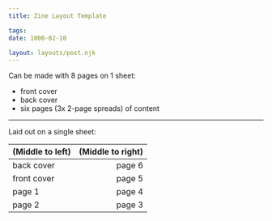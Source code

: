 ```yaml
---
title: Zine Layout Template

tags:
date: 1000-02-10

layout: layouts/post.njk
---
```


Can be made with 8 pages on 1 sheet: 

- front cover
- back cover
- six pages (3x 2-page spreads) of content

---

Laid out on a single sheet:

| (Middle to left) | (Middle to right)  |
| :--- | ---: |
| back cover | page 6 |
| front cover | page 5 |
| page 1 | page 4 |
| page 2 | page 3 |
